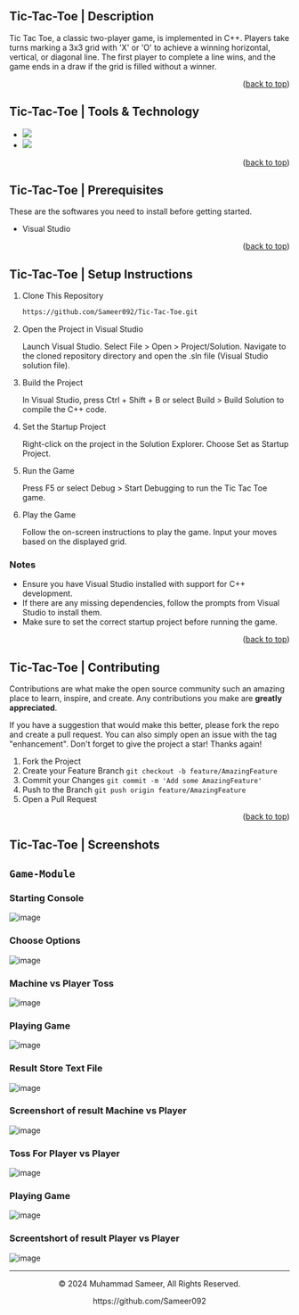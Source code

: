 <a name="readme-top"></a>
## Tic-Tac-Toe | Description

Tic Tac Toe, a classic two-player game, is implemented in C++. 
Players take turns marking a 3x3 grid with 'X' or 'O' to achieve
a winning horizontal, vertical, or diagonal line. The first 
player to complete a line wins, and the game ends in a draw 
if the grid is filled without a winner.

<p align="right">(<a href="#readme-top">back to top</a>)</p>

## Tic-Tac-Toe | Tools & Technology

* <img src="https://img.shields.io/badge/C++-1572B6?style=for-the-badge&logo=c++&logoColor=white" />
* <img src="https://img.shields.io/badge/Visual_Studio-563D7C?style=for-the-badge&logo=visual%20studio&logoColor=white" />

<p align="right">(<a href="#readme-top">back to top</a>)</p>

## Tic-Tac-Toe | Prerequisites

These are the softwares you need to install before getting started.
- Visual Studio

<p align="right">(<a href="#readme-top">back to top</a>)</p>

## Tic-Tac-Toe | Setup Instructions
  
1. Clone This Repository
   ```sh
   https://github.com/Sameer092/Tic-Tac-Toe.git

2. Open the Project in Visual Studio

   Launch Visual Studio.
   Select File > Open > Project/Solution.
   Navigate to the cloned repository directory and open the .sln file (Visual Studio solution file).

3. Build the Project

   In Visual Studio, press Ctrl + Shift + B or select Build > Build Solution to compile the C++ code.

4. Set the Startup Project

   Right-click on the project in the Solution Explorer.
   Choose Set as Startup Project.

5. Run the Game

   Press F5 or select Debug > Start Debugging to run the Tic Tac Toe game.

6. Play the Game

   Follow the on-screen instructions to play the game. Input your moves based on the displayed grid.

### Notes
* Ensure you have Visual Studio installed with support for C++ development.
* If there are any missing dependencies, follow the prompts from Visual Studio to install them.
* Make sure to set the correct startup project before running the game.

<p align="right">(<a href="#readme-top">back to top</a>)</p>

## Tic-Tac-Toe | Contributing

Contributions are what make the open source community such an amazing place to learn, inspire, and create. Any contributions you make are **greatly appreciated**.

If you have a suggestion that would make this better, please fork the repo and create a pull request. You can also simply open an issue with the tag "enhancement".
Don't forget to give the project a star! Thanks again!

1. Fork the Project
2. Create your Feature Branch `git checkout -b feature/AmazingFeature`
3. Commit your Changes `git commit -m 'Add some AmazingFeature'`
4. Push to the Branch `git push origin feature/AmazingFeature`
5. Open a Pull Request

<p align="right">(<a href="#readme-top">back to top</a>)</p>

## Tic-Tac-Toe | Screenshots

## `Game-Module`

### Starting Console
![image](https://github.com/Sameer092/Tic-Tac-Toe/blob/master/Screenshorts/StartingConsole.png)
### Choose Options
![image](https://github.com/Sameer092/Tic-Tac-Toe/blob/master/Screenshorts/ChooseOptions.png)
### Machine vs Player Toss
![image](https://github.com/Sameer092/Tic-Tac-Toe/blob/master/Screenshorts/PlayerVsMachine_Toss.png)
### Playing Game
![image](https://github.com/Sameer092/Tic-Tac-Toe/blob/master/Screenshorts/PlayingGame.png)
### Result Store Text File
![image](https://github.com/Sameer092/Tic-Tac-Toe/blob/master/Screenshorts/resultStoreTextFile.png)
### Screenshort of result Machine vs Player
![image](https://github.com/Sameer092/Tic-Tac-Toe/blob/master/Screenshorts/WinLoseSc.png)
### Toss For Player vs Player
![image](https://github.com/Sameer092/Tic-Tac-Toe/blob/master/Screenshorts/NameOrTossScForPlayerVsPlayer.png)
### Playing Game
![image](https://github.com/Sameer092/Tic-Tac-Toe/blob/master/Screenshorts/PlayingGame2.png)
### Screentshort of result Player vs Player
![image](https://github.com/Sameer092/Tic-Tac-Toe/blob/master/Screenshorts/WinLoseScForPlayerVsPlayer.png)


---
<p align="center"> © 2024 Muhammad Sameer, All Rights Reserved. </p>
<p align="center">
https://github.com/Sameer092
</p>
